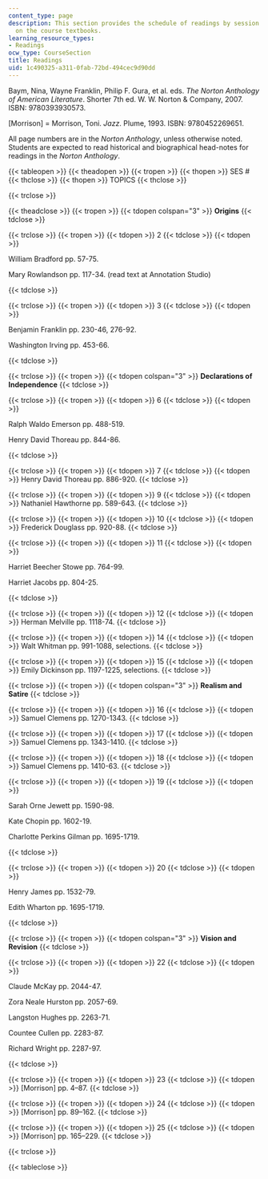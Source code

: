 ```yaml
---
content_type: page
description: This section provides the schedule of readings by session and information
  on the course textbooks.
learning_resource_types:
- Readings
ocw_type: CourseSection
title: Readings
uid: 1c490325-a311-0fab-72bd-494cec9d90dd
---
```


Baym, Nina, Wayne Franklin, Philip F. Gura, et al. eds. _The Norton Anthology of American Literature_. Shorter 7th ed. W. W. Norton & Company, 2007. ISBN: 9780393930573.

\[Morrison\] = Morrison, Toni. _Jazz_. Plume, 1993. ISBN: 9780452269651.

All page numbers are in the _Norton Anthology_, unless otherwise noted. Students are expected to read historical and biographical head-notes for readings in the _Norton Anthology_.

{{< tableopen >}}
{{< theadopen >}}
{{< tropen >}}
{{< thopen >}}
SES #
{{< thclose >}}
{{< thopen >}}
TOPICS
{{< thclose >}}

{{< trclose >}}

{{< theadclose >}}
{{< tropen >}}
{{< tdopen colspan="3" >}}
**Origins**
{{< tdclose >}}

{{< trclose >}}
{{< tropen >}}
{{< tdopen >}}
2
{{< tdclose >}}
{{< tdopen >}}


William Bradford pp. 57-75.

Mary Rowlandson pp. 117-34. (read text at Annotation Studio)


{{< tdclose >}}

{{< trclose >}}
{{< tropen >}}
{{< tdopen >}}
3
{{< tdclose >}}
{{< tdopen >}}


Benjamin Franklin pp. 230-46, 276-92.

Washington Irving pp. 453-66.


{{< tdclose >}}

{{< trclose >}}
{{< tropen >}}
{{< tdopen colspan="3" >}}
**Declarations of Independence**
{{< tdclose >}}

{{< trclose >}}
{{< tropen >}}
{{< tdopen >}}
6
{{< tdclose >}}
{{< tdopen >}}


Ralph Waldo Emerson pp. 488-519.

Henry David Thoreau pp. 844-86.


{{< tdclose >}}

{{< trclose >}}
{{< tropen >}}
{{< tdopen >}}
7
{{< tdclose >}}
{{< tdopen >}}
Henry David Thoreau pp. 886-920.
{{< tdclose >}}

{{< trclose >}}
{{< tropen >}}
{{< tdopen >}}
9
{{< tdclose >}}
{{< tdopen >}}
Nathaniel Hawthorne pp. 589-643.
{{< tdclose >}}

{{< trclose >}}
{{< tropen >}}
{{< tdopen >}}
10
{{< tdclose >}}
{{< tdopen >}}
Frederick Douglass pp. 920-88.
{{< tdclose >}}

{{< trclose >}}
{{< tropen >}}
{{< tdopen >}}
11
{{< tdclose >}}
{{< tdopen >}}


Harriet Beecher Stowe pp. 764-99.

Harriet Jacobs pp. 804-25.


{{< tdclose >}}

{{< trclose >}}
{{< tropen >}}
{{< tdopen >}}
12
{{< tdclose >}}
{{< tdopen >}}
Herman Melville pp. 1118-74.
{{< tdclose >}}

{{< trclose >}}
{{< tropen >}}
{{< tdopen >}}
14
{{< tdclose >}}
{{< tdopen >}}
Walt Whitman pp. 991-1088, selections.
{{< tdclose >}}

{{< trclose >}}
{{< tropen >}}
{{< tdopen >}}
15
{{< tdclose >}}
{{< tdopen >}}
Emily Dickinson pp. 1197-1225, selections.
{{< tdclose >}}

{{< trclose >}}
{{< tropen >}}
{{< tdopen colspan="3" >}}
**Realism and Satire**
{{< tdclose >}}

{{< trclose >}}
{{< tropen >}}
{{< tdopen >}}
16
{{< tdclose >}}
{{< tdopen >}}
Samuel Clemens pp. 1270-1343.
{{< tdclose >}}

{{< trclose >}}
{{< tropen >}}
{{< tdopen >}}
17
{{< tdclose >}}
{{< tdopen >}}
Samuel Clemens pp. 1343-1410.
{{< tdclose >}}

{{< trclose >}}
{{< tropen >}}
{{< tdopen >}}
18
{{< tdclose >}}
{{< tdopen >}}
Samuel Clemens pp. 1410-63.
{{< tdclose >}}

{{< trclose >}}
{{< tropen >}}
{{< tdopen >}}
19
{{< tdclose >}}
{{< tdopen >}}


Sarah Orne Jewett pp. 1590-98.

Kate Chopin pp. 1602-19.

Charlotte Perkins Gilman pp. 1695-1719.


{{< tdclose >}}

{{< trclose >}}
{{< tropen >}}
{{< tdopen >}}
20
{{< tdclose >}}
{{< tdopen >}}


Henry James pp. 1532-79.

Edith Wharton pp. 1695-1719.


{{< tdclose >}}

{{< trclose >}}
{{< tropen >}}
{{< tdopen colspan="3" >}}
**Vision and Revision**
{{< tdclose >}}

{{< trclose >}}
{{< tropen >}}
{{< tdopen >}}
22
{{< tdclose >}}
{{< tdopen >}}


Claude McKay pp. 2044-47.

Zora Neale Hurston pp. 2057-69.

Langston Hughes pp. 2263-71.

Countee Cullen pp. 2283-87.

Richard Wright pp. 2287-97.


{{< tdclose >}}

{{< trclose >}}
{{< tropen >}}
{{< tdopen >}}
23
{{< tdclose >}}
{{< tdopen >}}
\[Morrison\] pp. 4–87.
{{< tdclose >}}

{{< trclose >}}
{{< tropen >}}
{{< tdopen >}}
24
{{< tdclose >}}
{{< tdopen >}}
\[Morrison\] pp. 89–162.
{{< tdclose >}}

{{< trclose >}}
{{< tropen >}}
{{< tdopen >}}
25
{{< tdclose >}}
{{< tdopen >}}
\[Morrison\] pp. 165–229.
{{< tdclose >}}

{{< trclose >}}

{{< tableclose >}}